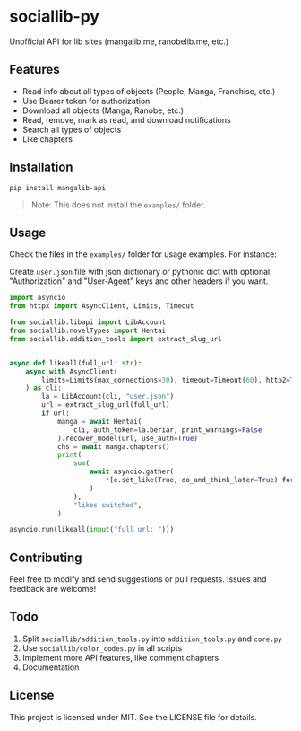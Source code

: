 # sociallib-py

Unofficial API for lib sites (mangalib.me, ranobelib.me, etc.)

## Features

- Read info about all types of objects (People, Manga, Franchise, etc.)
- Use Bearer token for authorization
- Download all objects (Manga, Ranobe, etc.)
- Read, remove, mark as read, and download notifications
- Search all types of objects
- Like chapters

## Installation

```
pip install mangalib-api
```

> Note: This does not install the `examples/` folder.

## Usage

Check the files in the `examples/` folder for usage examples. For instance:

Create `user.json` file with json dictionary or pythonic dict with optional "Authorization" and "User-Agent" keys and other headers if you want.

```python
import asyncio
from httpx import AsyncClient, Limits, Timeout

from sociallib.libapi import LibAccount
from sociallib.novelTypes import Hentai
from sociallib.addition_tools import extract_slug_url


async def likeall(full_url: str):
    async with AsyncClient(
        limits=Limits(max_connections=30), timeout=Timeout(60), http2=True
    ) as cli:
        la = LibAccount(cli, "user.json")
        url = extract_slug_url(full_url)
        if url:
            manga = await Hentai(
                cli, auth_token=la.beriar, print_warnings=False
            ).recover_model(url, use_auth=True)
            chs = await manga.chapters()
            print(
                sum(
                    await asyncio.gather(
                        *[e.set_like(True, do_and_think_later=True) for e in chs]
                    )
                ),
                "likes switched",
            )

asyncio.run(likeall(input("full_url: ")))

```

## Contributing

Feel free to modify and send suggestions or pull requests. Issues and feedback are welcome!

## Todo

1. Split `sociallib/addition_tools.py` into `addition_tools.py` and `core.py`
2. Use `sociallib/color_codes.py` in all scripts
3. Implement more API features, like comment chapters
4. Documentation

## License

This project is licensed under MIT. See the LICENSE file for details.

